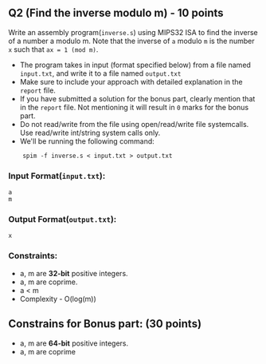 ## Q2 (Find the inverse modulo m) - 10 points
Write an assembly program(`inverse.s`) using MIPS32 ISA to find the inverse of a number a modulo m. Note that the inverse of `a` modulo `m` is the number `x` such that `ax = 1 (mod m)`. 

* The program takes in input (format specified below) from a file named `input.txt`, and write it to a file named `output.txt`
* Make sure to include your approach with detailed explanation in the `report` file.
* If you have submitted a solution for the bonus part, clearly mention that in the `report` file. Not mentioning it will result in `0` marks for the bonus part.
* Do not read/write from the file using open/read/write file systemcalls. Use read/write int/string system calls only.
* We'll be running the following command:
```
    spim -f inverse.s < input.txt > output.txt
```

### Input Format(`input.txt`):
```
a 
m
```

### Output Format(`output.txt`):
```
x 
```

### Constraints:
* a, m are __32-bit__ positive integers.
* a, m are coprime.
* a < m
* Complexity - O(log(m))

## Constrains for Bonus part: (30 points)
* a, m are __64-bit__ positive integers.
* a, m are coprime
